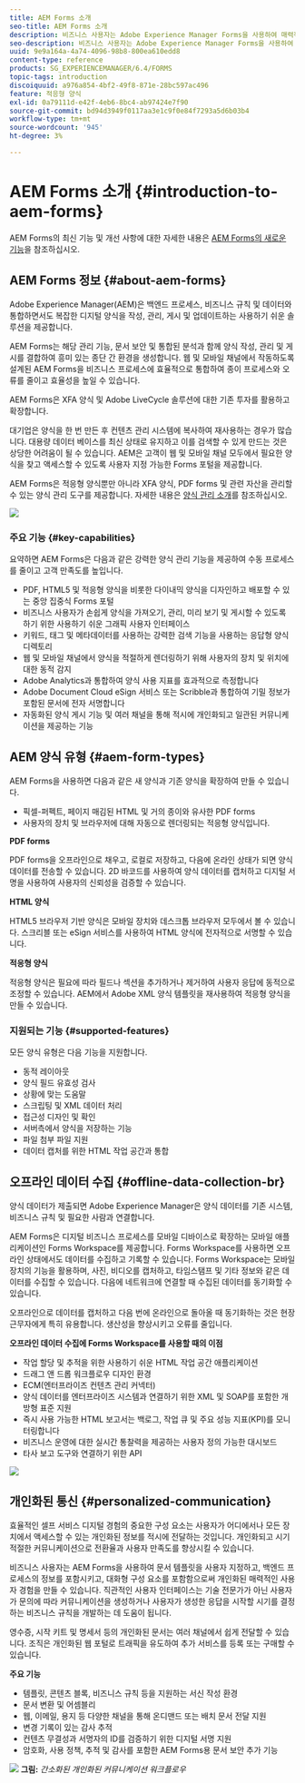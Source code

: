 ```yaml
---
title: AEM Forms 소개
seo-title: AEM Forms 소개
description: 비즈니스 사용자는 Adobe Experience Manager Forms을 사용하여 매력적인 반응형 및 적응형 양식을 웹 및 모바일 사이트에 통합하여 디지털 등록 프로세스를 단순화하고 고객 전환율을 높일 수 있습니다.
seo-description: 비즈니스 사용자는 Adobe Experience Manager Forms을 사용하여 매력적인 반응형 및 적응형 양식을 웹 및 모바일 사이트에 통합하여 디지털 등록 프로세스를 단순화하고 고객 전환율을 높일 수 있습니다.
uuid: 9e9a164a-4a74-4096-98b8-800ea610edd8
content-type: reference
products: SG_EXPERIENCEMANAGER/6.4/FORMS
topic-tags: introduction
discoiquuid: a976a854-4bf2-49f8-871e-28bc597ac496
feature: 적응형 양식
exl-id: 0a79111d-e42f-4eb6-8bc4-ab97424e7f90
source-git-commit: bd94d3949f0117aa3e1c9f0e84f7293a5d6b03b4
workflow-type: tm+mt
source-wordcount: '945'
ht-degree: 3%

---
```


# AEM Forms 소개 {#introduction-to-aem-forms}

AEM Forms의 최신 기능 및 개선 사항에 대한 자세한 내용은 [AEM Forms의 새로운 기능](/help/forms/using/whats-new.md)을 참조하십시오.

## AEM Forms 정보 {#about-aem-forms}

Adobe Experience Manager(AEM)은 백엔드 프로세스, 비즈니스 규칙 및 데이터와 통합하면서도 복잡한 디지털 양식을 작성, 관리, 게시 및 업데이트하는 사용하기 쉬운 솔루션을 제공합니다.

AEM Forms는 해당 관리 기능, 문서 보안 및 통합된 분석과 함께 양식 작성, 관리 및 게시를 결합하여 흥미 있는 종단 간 환경을 생성합니다. 웹 및 모바일 채널에서 작동하도록 설계된 AEM Forms을 비즈니스 프로세스에 효율적으로 통합하여 종이 프로세스와 오류를 줄이고 효율성을 높일 수 있습니다.

AEM Forms은 XFA 양식 및 Adobe LiveCycle 솔루션에 대한 기존 투자를 활용하고 확장합니다.

대기업은 양식을 한 번 만든 후 컨텐츠 관리 시스템에 복사하여 재사용하는 경우가 많습니다. 대용량 데이터 베이스를 최신 상태로 유지하고 이를 검색할 수 있게 만드는 것은 상당한 어려움이 될 수 있습니다. AEM은 고객이 웹 및 모바일 채널 모두에서 필요한 양식을 찾고 액세스할 수 있도록 사용자 지정 가능한 Forms 포털을 제공합니다.

AEM Forms은 적응형 양식뿐만 아니라 XFA 양식, PDF forms 및 관련 자산을 관리할 수 있는 양식 관리 도구를 제공합니다. 자세한 내용은 [양식 관리 소개](/help/forms/using/introduction-managing-forms.md)를 참조하십시오.

![](do-not-localize/4th-draft.gif)

### 주요 기능 {#key-capabilities}

요약하면 AEM Forms은 다음과 같은 강력한 양식 관리 기능을 제공하여 수동 프로세스를 줄이고 고객 만족도를 높입니다.

* PDF, HTML5 및 적응형 양식을 비롯한 다이내믹 양식을 디자인하고 배포할 수 있는 중앙 집중식 Forms 포털
* 비즈니스 사용자가 손쉽게 양식을 가져오기, 관리, 미리 보기 및 게시할 수 있도록 하기 위한 사용하기 쉬운 그래픽 사용자 인터페이스
* 키워드, 태그 및 메타데이터를 사용하는 강력한 검색 기능을 사용하는 응답형 양식 디렉토리
* 웹 및 모바일 채널에서 양식을 적절하게 렌더링하기 위해 사용자의 장치 및 위치에 대한 동적 감지
* Adobe Analytics과 통합하여 양식 사용 지표를 효과적으로 측정합니다
* Adobe Document Cloud eSign 서비스 또는 Scribble과 통합하여 기밀 정보가 포함된 문서에 전자 서명합니다
* 자동화된 양식 게시 기능 및 여러 채널을 통해 적시에 개인화되고 일관된 커뮤니케이션을 제공하는 기능

## AEM 양식 유형 {#aem-form-types}

AEM Forms을 사용하면 다음과 같은 새 양식과 기존 양식을 확장하여 만들 수 있습니다.

* 픽셀-퍼펙트, 페이지 매김된 HTML 및 거의 종이와 유사한 PDF forms
* 사용자의 장치 및 브라우저에 대해 자동으로 렌더링되는 적응형 양식입니다.

**PDF forms**

PDF forms을 오프라인으로 채우고, 로컬로 저장하고, 다음에 온라인 상태가 되면 양식 데이터를 전송할 수 있습니다. 2D 바코드를 사용하여 양식 데이터를 캡처하고 디지털 서명을 사용하여 사용자의 신뢰성을 검증할 수 있습니다.

**HTML 양식**

HTML5 브라우저 기반 양식은 모바일 장치와 데스크톱 브라우저 모두에서 볼 수 있습니다. 스크리블 또는 eSign 서비스를 사용하여 HTML 양식에 전자적으로 서명할 수 있습니다.

**적응형 양식**

적응형 양식은 필요에 따라 필드나 섹션을 추가하거나 제거하여 사용자 응답에 동적으로 조정할 수 있습니다. AEM에서 Adobe XML 양식 템플릿을 재사용하여 적응형 양식을 만들 수 있습니다.

### 지원되는 기능 {#supported-features}

모든 양식 유형은 다음 기능을 지원합니다.

* 동적 레이아웃
* 양식 필드 유효성 검사
* 상황에 맞는 도움말
* 스크립팅 및 XML 데이터 처리
* 접근성 디자인 및 확인
* 서버측에서 양식을 저장하는 기능
* 파일 첨부 파일 지원
* 데이터 캡처를 위한 HTML 작업 공간과 통합

## 오프라인 데이터 수집 {#offline-data-collection-br}

양식 데이터가 제출되면 Adobe Experience Manager은 양식 데이터를 기존 시스템, 비즈니스 규칙 및 필요한 사람과 연결합니다.

AEM Forms은 디지털 비즈니스 프로세스를 모바일 디바이스로 확장하는 모바일 애플리케이션인 Forms Workspace를 제공합니다. Forms Workspace를 사용하면 오프라인 상태에서도 데이터를 수집하고 기록할 수 있습니다. Forms Workspace는 모바일 장치의 기능을 활용하며, 사진, 비디오를 캡처하고, 타임스탬프 및 기타 정보와 같은 데이터를 수집할 수 있습니다. 다음에 네트워크에 연결할 때 수집된 데이터를 동기화할 수 있습니다.

오프라인으로 데이터를 캡처하고 다음 번에 온라인으로 돌아올 때 동기화하는 것은 현장 근무자에게 특히 유용합니다. 생산성을 향상시키고 오류를 줄입니다.

**오프라인 데이터 수집에 Forms Workspace를 사용할 때의 이점**

* 작업 할당 및 추적을 위한 사용하기 쉬운 HTML 작업 공간 애플리케이션
* 드래그 앤 드롭 워크플로우 디자인 환경
* ECM(엔터프라이즈 컨텐츠 관리 커넥터)
* 양식 데이터를 엔터프라이즈 시스템과 연결하기 위한 XML 및 SOAP를 포함한 개방형 표준 지원
* 즉시 사용 가능한 HTML 보고서는 백로그, 작업 큐 및 주요 성능 지표(KPI)를 모니터링합니다
* 비즈니스 운영에 대한 실시간 통찰력을 제공하는 사용자 정의 가능한 대시보드
* 타사 보고 도구와 연결하기 위한 API

![](do-not-localize/3rd-draft.gif)

## 개인화된 통신 {#personalized-communication}

효율적인 셀프 서비스 디지털 경험의 중요한 구성 요소는 사용자가 어디에서나 모든 장치에서 액세스할 수 있는 개인화된 정보를 적시에 전달하는 것입니다. 개인화되고 시기 적절한 커뮤니케이션으로 전환율과 사용자 만족도를 향상시킬 수 있습니다.

비즈니스 사용자는 AEM Forms을 사용하여 문서 템플릿을 사용자 지정하고, 백엔드 프로세스의 정보를 포함시키고, 대화형 구성 요소를 포함함으로써 개인화된 매력적인 사용자 경험을 만들 수 있습니다. 직관적인 사용자 인터페이스는 기술 전문가가 아닌 사용자가 문의에 따라 커뮤니케이션을 생성하거나 사용자가 생성한 응답을 시작할 시기를 결정하는 비즈니스 규칙을 개발하는 데 도움이 됩니다.

영수증, 시작 키트 및 명세서 등의 개인화된 문서는 여러 채널에서 쉽게 전달할 수 있습니다. 조직은 개인화된 웹 포털로 트래픽을 유도하여 추가 서비스를 등록 또는 구매할 수 있습니다.

**주요 기능**

* 템플릿, 콘텐츠 블록, 비즈니스 규칙 등을 지원하는 서신 작성 환경
* 문서 변환 및 어셈블리
* 웹, 이메일, 용지 등 다양한 채널을 통해 온디맨드 또는 배치 문서 전달 지원
* 변경 기록이 있는 감사 추적
* 컨텐츠 무결성과 서명자의 ID를 검증하기 위한 디지털 서명 지원
* 암호화, 사용 정책, 추적 및 감사를 포함한 AEM Forms용 문서 보안 추가 기능

![](do-not-localize/layout-02.png)
**그림:** *간소화된 개인화된 커뮤니케이션 워크플로우*
